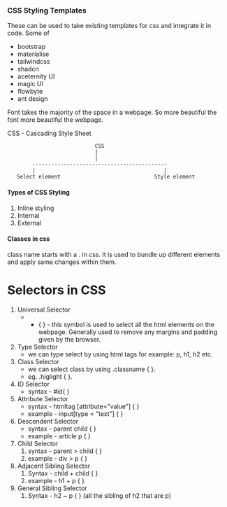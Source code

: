 ### CSS Styling Templates

These can be used to take existing templates for css and integrate it in code.
Some of 

- bootstrap 
- materialise 
- tailwindcss
- shadcn
- aceternity UI
- magic UI
- flowbyte 
- ant design

Font takes the majority of the space in a webpage. So more beautiful the font more beautiful the webpage.

CSS - Cascading Style Sheet

							    CSS
								|
								|
			-------------------------------------------
			|                                         |
	   Select element                              Style element

#### Types of CSS Styling
1. Inline styling
2. Internal 
3. External

#### Classes in css
class name starts with a . in css. It is used to bundle up different elements and apply same changes within them.

# Selectors in CSS 

1. Universal Selector
	- * {    } - this symbol is used to select all the html elements on the webpage. Generally used to remove any margins and padding given by the browser.
2. Type Selector 
	- we can type select by using html tags for example: p, h1, h2 etc.
3. Class Selector 
	- we can select class by using .classname { }.
	- eg. .higlight { }. 
4. ID Selector
	- syntax - #id{ }
5. Attribute Selector
	- syntax - htmltag [attribute="value"] {  }
	- example - input[type = "text"] {  }
6. Descendent Selector 
	- syntax - parent child { }
	- example - article p { }
7. Child Selector 
	1. syntax - parent > child { }
	2. example - div > p { }
8. Adjacent Sibling Selector
	1. Syntax - child + child { }
	2. example - h1 + p { }
9. General Sibling Selector 
	1. Syntax - h2 ~ p { } (all the sibling of h2 that are p)
	








